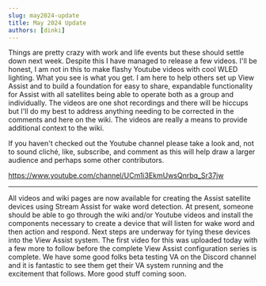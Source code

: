 ```yaml
---
slug: may2024-update
title: May 2024 Update
authors: [dinki]
---
```

Things are pretty crazy with work and life events but these should settle down next week.  Despite this I have managed to release a few videos.  I'll be honest, I am not in this to make flashy Youtube videos with cool WLED lighting.  What you see is what you get.  I am here to help others set up View Assist and to build a foundation for easy to share, expandable functionality for Assist with all satellites being able to operate both as a group and individually.  The videos are one shot recordings and there will be hiccups but I'll do my best to address anything needing to be corrected in the comments and here on the wiki.  The videos are really a means to provide additional context to the wiki.

If you haven't checked out the Youtube channel please take a look and, not to sound cliché, like, subscribe, and comment as this will help draw a larger audience and perhaps some other contributors.  

https://www.youtube.com/channel/UCm1i3EkmUwsQnrbq_Sr37jw

---

All videos and wiki pages are now available for creating the Assist satellite devices using Stream Assist for wake word detection.  At present, someone should be able to go through the wiki and/or Youtube videos and install the components necessary to create a device that will listen for wake word and then action and respond.  Next steps are underway for tying these devices into the View Assist system.  The first video for this was uploaded today with a few more to follow before the complete View Assist configuration series is complete.  We have some good folks beta testing VA on the Discord channel and it is fantastic to see them get their VA system running and the excitement that follows.  More good stuff coming soon.
